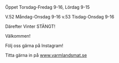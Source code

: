 Öppet Torsdag-Fredag 9-16, Lördag 9-15

V.52 Måndag-Onsdag 9-16
v.53 Tisdag-Onsdag 9-16

Därefter Vinter STÄNGT!

Välkommen!

Följ oss gärna på Instagram!

Titta gärna in på www.varmlandsmat.se

